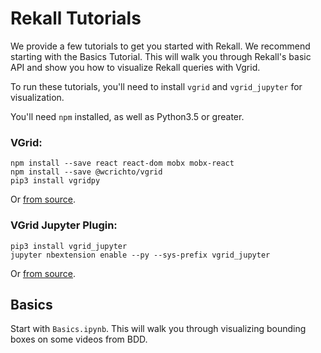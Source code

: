 # Rekall Tutorials

We provide a few tutorials to get you started with Rekall.
We recommend starting with the Basics Tutorial.
This will walk you through Rekall's basic API and show you how to visualize
Rekall queries with Vgrid.

To run these tutorials, you'll need to install `vgrid` and `vgrid_jupyter` for
visualization.

You'll need `npm` installed, as well as Python3.5 or greater.

### VGrid:
```
npm install --save react react-dom mobx mobx-react
npm install --save @wcrichto/vgrid
pip3 install vgridpy
```

Or [from source](https://github.com/scanner-research/vgrid/blob/master/DEVELOPMENT.md).

### VGrid Jupyter Plugin:
```
pip3 install vgrid_jupyter
jupyter nbextension enable --py --sys-prefix vgrid_jupyter
```

Or [from source](https://github.com/scanner-research/vgrid_jupyter#from-source).

## Basics
Start with `Basics.ipynb`. This will walk you through visualizing bounding
boxes on some videos from BDD.
